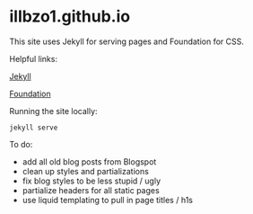 # illbzo1.github.io
This site uses Jekyll for serving pages and Foundation for CSS.

Helpful links:

[Jekyll](http://jekyllrb.com/)

[Foundation](http://foundation.zurb.com/)

Running the site locally:

    jekyll serve

To do:

* add all old blog posts from Blogspot
* clean up styles and partializations
* fix blog styles to be less stupid / ugly
* partialize headers for all static pages
* use liquid templating to pull in page titles / h1s